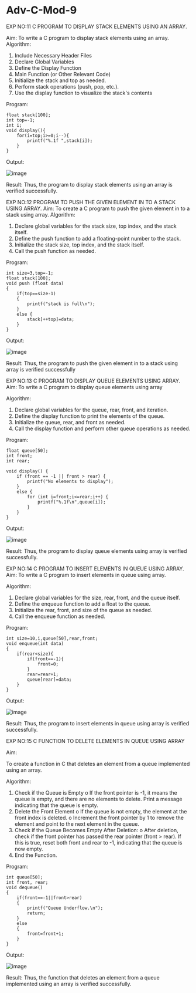 # Adv-C-Mod-9

EXP NO:11 C PROGRAM TO DISPLAY STACK ELEMENTS USING AN ARRAY.

Aim:
To write a C program to display stack elements using an array.
Algorithm:
1.	Include Necessary Header Files
2.	Declare Global Variables
3.	Define the Display Function
4.	Main Function (or Other Relevant Code)
5.	Initialize the stack and top as needed.
6.	Perform stack operations (push, pop, etc.).
7.	Use the display function to visualize the stack's contents
 
Program:
```
float stack[100];
int top=-1;
int i;
void display(){
    for(i=top;i>=0;i--){
        printf("%.1f ",stack[i]);
    }
}
```

Output:

![image](https://github.com/user-attachments/assets/bbf8d0ac-9082-41b1-a945-4f6a3589f2a2)


Result:
Thus, the program to display stack elements using an array is verified successfully.
 

EXP NO:12  PROGRAM TO PUSH THE GIVEN ELEMENT IN TO A STACK USING ARRAY.
Aim:
To create a C program to push the given element in to a stack using array.
Algorithm:
1.	Declare global variables for the stack size, top index, and the stack itself.
2.	Define the push function to add a floating-point number to the stack.
3.	Initialize the stack size, top index, and the stack itself.
4.	Call the push function as needed.
 
Program:

```
int size=3,top=-1;
float stack[100];
void push (float data)
{
    if(top==size-1)
    {
        printf("stack is full\n");
    }
    else {
        stack[++top]=data;
    }
}
```

Output:

![image](https://github.com/user-attachments/assets/4a808fb1-4b85-44a4-a05c-eaaba2b44a1a)

Result:
Thus, the program to push the given element in to a stack using array is verified successfully


 
EXP NO:13 C PROGRAM TO DISPLAY QUEUE ELEMENTS USING ARRAY.
Aim:
To write a C program to display queue elements using array

Algorithm:
1.	Declare global variables for the queue, rear, front, and iteration.
2.	Define the display function to print the elements of the queue.
3.	Initialize the queue, rear, and front as needed.
4.	Call the display function and perform other queue operations as needed.
 
Program:

```
float queue[50];
int front;
int rear;

void display() {
    if (front == -1 || front > rear) {
        printf("No elements to display");
    }
    else {
        for (int i=front;i<=rear;i++) {
            printf("%.1f\n",queue[i]);
        }
    }
}
```

Output:

![image](https://github.com/user-attachments/assets/195443f6-d182-4fd4-83f2-b36c5cef6d2c)

Result:
Thus, the program to display queue elements using array is verified successfully.


 
EXP NO:14 C PROGRAM TO INSERT ELEMENTS IN QUEUE USING ARRAY.
Aim:
To write a C program to insert elements in queue using array.

Algorithm:
1.	Declare global variables for the size, rear, front, and the queue itself.
2.	Define the enqueue function to add a float to the queue.
3.	Initialize the rear, front, and size of the queue as needed.
4.	Call the enqueue function as needed.

Program:
```
int size=10,i,queue[50],rear,front;
void enqueue(int data)
{
    if(rear<size){
        if(front==-1){
            front=0;
        }
        rear=rear+1;
        queue[rear]=data;
    }
}
```

Output:

![image](https://github.com/user-attachments/assets/4b318e3f-f8a6-411c-ad15-41496d932744)


Result:
Thus, the program to insert elements in queue using array is verified successfully.


EXP NO:15 C FUNCTION TO DELETE ELEMENTS IN QUEUE USING ARRAY

Aim:

To create a function in C that deletes an element from a queue implemented using an array.

Algorithm:

1.	Check if the Queue is Empty
o	If the front pointer is -1, it means the queue is empty, and there are no elements to delete. Print a message indicating that the queue is empty.
2.	Delete the Front Element
o	If the queue is not empty, the element at the front index is deleted.
o	Increment the front pointer by 1 to remove the element and point to the next element in the queue.
3.	Check if the Queue Becomes Empty After Deletion:
o	After deletion, check if the front pointer has passed the rear pointer (front > rear). If this is true, reset both front and rear to -1, indicating that the queue is now empty.
4.	End the Function.



Program:
```
int queue[50];
int front, rear;
void dequeue()
{
    if(front==-1||front>rear)
    {
        printf("Queue Underflow.\n");
        return;
    }
    else
    {
        front=front+1;
    }
}
```

Output:

![image](https://github.com/user-attachments/assets/6bf204e2-df3e-4f0c-b338-5a7f1700347e)

Result:
Thus, the function that deletes an element from a queue implemented using an array is verified successfully.
